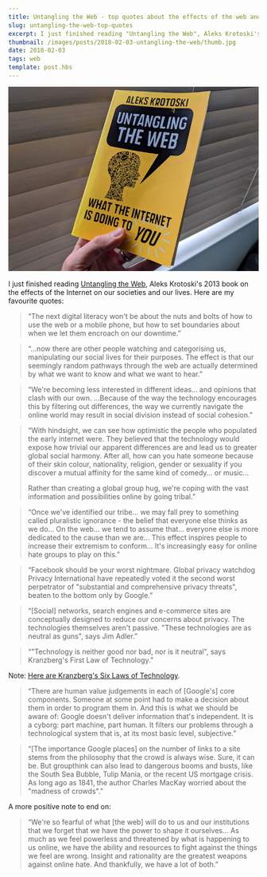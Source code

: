 ```yaml
---
title: Untangling the Web - top quotes about the effects of the web and social media
slug: untangling-the-web-top-quotes
excerpt: I just finished reading "Untangling the Web", Aleks Krotoski's 2013 book on the effects of the Internet. Here are my favourite quotes. 
thumbnail: /images/posts/2018-02-03-untangling-the-web/thumb.jpg
date: 2018-02-03
tags: web
template: post.hbs
---
```


![Untangling the Web book](/images/posts/2018-02-03-untangling-the-web/book.jpg)

I just finished reading [Untangling the Web](http://www.alekskrotoski.com/post/untangling-the-web-the-book), 
Aleks Krotoski's 2013 book on the effects of the Internet on our societies and our lives. Here are my favourite quotes:

<blockquote><p>&ldquo;The next digital literacy won't be about the nuts and bolts of how to use the web or a mobile phone, but how to set boundaries about when we let them encroach on our downtime.&rdquo;</p></blockquote>

<blockquote><p>&ldquo;...now there are other people watching and categorising us, manipulating our social lives for their purposes. The effect is that our seemingly random pathways through the web are actually determined by what we want to know and what we want to hear.&rdquo;</p></blockquote>

<blockquote><p>&ldquo;We're becoming less interested in different ideas... and opinions that clash with our own. ...Because of the way the technology encourages this by filtering out differences, the way we currently navigate the online world may result in social division instead of social cohesion.&rdquo;</p></blockquote>

<blockquote><p>&ldquo;With hindsight, we can see how optimistic the people who populated the early internet were. They believed that the technology would expose how trivial our apparent differences are and lead us to greater global social harmony. After all, how can you hate someone because of their skin colour, nationality, religion, gender or sexuality if you discover a mutual affinity for the same kind of comedy... or music...</p><p>Rather than creating a global group hug, we're coping with the vast information and possibilities online by going tribal.&rdquo;</p></blockquote> 

<blockquote><p>&ldquo;Once we've identified our tribe... we may fall prey to something called pluralistic ignorance - the belief that everyone else thinks as we do... On the web... we tend to assume that... everyone else is more dedicated to the cause than we are... This effect inspires people to increase their extremism to conform... It's increasingly easy for online hate groups to play on this.&rdquo;</p></blockquote>

<blockquote><p>&ldquo;Facebook should be your worst nightmare. Global privacy watchdog Privacy International have repeatedly voted it the second worst perpetrator of "substantial and comprehensive privacy threats", beaten to the bottom only by Google.&rdquo;</p></blockquote>

<blockquote><p>&ldquo;[Social] networks, search engines and e-commerce sites are conceptually designed to reduce our concerns about privacy. The technologies themselves aren't passive. "These technologies are as neutral as guns", says Jim Adler.&rdquo;</p></blockquote>

<blockquote><p>&ldquo;"Technology is neither good nor bad, nor is it neutral", says Kranzberg's First Law of Technology.&rdquo;</p></blockquote>

Note: [Here are Kranzberg's Six Laws of Technology](https://en.wikipedia.org/wiki/Melvin_Kranzberg#Kranzberg's_laws_of_technology).

<blockquote><p>&ldquo;There are human value judgements in each of [Google's] core components. Someone at some point had to make a decision about them in order to program them in. And this is what we should be aware of: Google doesn't deliver information that's independent. It is a cyborg: part machine, part human. It filters our problems through a technological system that is, at its most basic level, subjective.&rdquo;</p></blockquote>

<blockquote><p>&ldquo;[The importance Google places] on the number of links to a site stems from the philosophy that the crowd is always wise. Sure, it can be. But groupthink can also lead to dangerous booms and busts, like the South Sea Bubble, Tulip Mania, or the recent US mortgage crisis. As long ago as 1841, the author Charles MacKay worried about the "madness of crowds".&rdquo;</p></blockquote>

A more positive note to end on:

<blockquote><p>&ldquo;We're so fearful of what [the web] will do to us and our institutions that we forget that we have the power to shape it ourselves... As much as we feel powerless and threatened by what is happening to us online, we have the ability and resources to fight against the things we feel are wrong. Insight and rationality are the greatest weapons against online hate. And thankfully, we have a lot of both.&rdquo;</p></blockquote>
